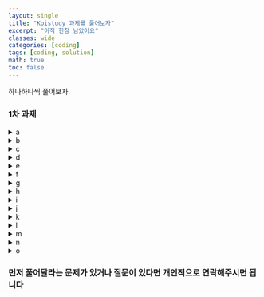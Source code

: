 ```yaml
---
layout: single
title: "Koistudy 과제를 풀어보자"
excerpt: "아직 한참 남았어요"
classes: wide
categories: [coding]
tags: [coding, solution]
math: true
toc: false
---
```


<style>
    .page__content figure > figcaption {
        text-align: center !important;
        margin: -0.4rem 0 0 !important;
        padding: 0 !important;
        font-size: .95em;
        line-height: 1.35;
        background: transparent;
        border: 0;
    }
    img.center {
        display: block;
        margin-left: auto;
        margin-right: auto;
    }
    .lh-boost { line-height: 2.7; }
</style>


하나하나씩 풀어보자.


### 1차 과제
<details class="code-scroll">
    <summary>a</summary>

{% highlight cpp linenos %}
#include <bits/stdc++.h>



using namespace std;


class Time {

public:
	int h, m, s;

	Time(void) : h(0), m(0), s(0) {}
	Time(int H, int M, int S) : h(H), m(M), s(S) {}

	Time operator+(const Time &other) const {
		return Time(
			(h + other.h + ((m + other.m) / 60)) % 24,
			(m + other.m + ((s + other.s) / 60)) % 60,
			(s + other.s) % 60
		);
	}
	Time operator-(const Time &other) const {
		return Time(
			((h - other.h + (int)(((m - other.m) * 60 + s - other.s - 3599) / 3600)) % 24 + 24) % 24,
			((m - other.m + (int)((s - other.s - 59) / 60)) % 60 + 60) % 60,
			((s - other.s) % 60 + 60) % 60
		);
	}

	friend std::ostream& operator<<(std::ostream &out, const Time &t) {
		out << t.h << " " << t.m << " " << t.s;
		return out;
	}
	friend std::istream& operator>>(std::istream &in, Time &t) {
		in >> t.h >> t.m >> t.s;
		return in;
	}
};


int main() {
	ios_base::sync_with_stdio(false);
	cin.tie(0);

	Time a, b;

	for(int i=0; i<3; i++) {
		cin >> a >> b;
		cout << b - a << "\n";
	}


	return 0;
}
{% endhighlight %}

</details>


<details class="code-scroll">
    <summary>b</summary>

{% highlight cpp linenos %}
#include <bits/stdc++.h>



using namespace std;


class Time {

public:
	int h, m, s;

	Time(void) : h(0), m(0), s(0) {}
	Time(int H, int M, int S) :
		h(((H + (M / 60) + (S / 3600)) % 24 + 24) % 24),
		m(((M + (S / 60)) % 60 + 60) % 60),
		s((S + 60) % 60)
	{}

	Time operator+(const Time &other) const {
		return Time(
			(h + other.h + ((m + other.m) / 60)) % 24,
			(m + other.m + ((s + other.s) / 60)) % 60,
			(s + other.s) % 60
		);
	}
	Time operator-(const Time &other) const {
		return Time(
			((h - other.h + (int)(((m - other.m) * 60 + s - other.s - 3599) / 3600)) % 24 + 24) % 24,
			((m - other.m + (int)((s - other.s - 59) / 60)) % 60 + 60) % 60,
			((s - other.s) % 60 + 60) % 60
		);
	}
	void operator=(const Time &other) {
		h = other.h;
		m = other.m;
		s = other.s;

		return;
	}
	void operator+=(const Time &other) {
		Time sum = Time(h, m, s) + other;
		(*this) = sum;

		return;
	}

	friend std::ostream& operator<<(std::ostream &out, const Time &t) {
		out << t.h << " " << t.m << " " << t.s;
		return out;
	}
	friend std::istream& operator>>(std::istream &in, Time &t) {
		in >> t.h >> t.m >> t.s;

		t = Time(t);

		return in;
	}
};


int main() {
	ios_base::sync_with_stdio(false);
	cin.tie(0);

	Time sum;

	for(int i=0; i<4; i++) {
		int a;
		cin >> a;
		sum += Time(0, 0, a);
	}

	cout << sum.m << "\n" << sum.s;


	return 0;
}
{% endhighlight %}

</details>


<details class="code-scroll">
    <summary>c</summary>

{% highlight cpp linenos %}
#include <bits/stdc++.h>



using namespace std;


class Time {

public:
	int h, m, s;

	Time(void) : h(0), m(0), s(0) {}
	Time(int H, int M, int S) {
        long long T = 3600LL*H + 60LL*M + S;
        T %= 24LL*3600; if (T < 0) T += 24LL*3600;
        h = int(T / 3600);
        m = int((T % 3600) / 60);
        s = int(T % 60);
    }

	Time operator+(const Time &other) const {
		return Time(
			(h + other.h),
			(m + other.m),
			(s + other.s)
		);
	}
	Time operator-(const Time &other) const {
		return Time(
			((h - other.h + (int)(((m - other.m) * 60 + s - other.s - 3599) / 3600)) % 24 + 24) % 24,
			((m - other.m + (int)((s - other.s - 59) / 60)) % 60 + 60) % 60,
			((s - other.s) % 60 + 60) % 60
		);
	}
	void operator=(const Time &other) {
		h = other.h;
		m = other.m;
		s = other.s;

		return;
	}
	void operator+=(const Time &other) {
		Time sum = Time(h, m, s) + other;
		(*this) = sum;

		return;
	}

	bool operator!=(const Time &other) const {
		return !(h == other.h && m == other.m && s == other.s);
	}

	friend std::ostream& operator<<(std::ostream &out, const Time &t) {
		out << t.h << " " << t.m << " " << t.s;
		return out;
	}
	friend std::istream& operator>>(std::istream &in, Time &t) {
        int H,M,S; in >> H >> M >> S;
        t = Time(H, M, S);
        return in;
    }
};


int main() {
	// ios_base::sync_with_stdio(false);
	// cin.tie(0);

	int t;
    cin >> t;
	for(int i=0; i<t; i++) {
		int n, m;
		cin >> n >> m;

		Time a = Time(1, 0, 0) + Time(0, n, 0);
		Time b = Time(1, 0, 0) + Time(0, m, 0);

		int x = 0;



		while(!(a.h == b.h && a.m == b.m) && x < 1000000) {
			a = a + Time(1, n, 0);
			b = b + Time(1, m, 0);

			x++;
		}

		cout << setfill('0') << setw(2) << a.h << ":" << setfill('0') << setw(2) << a.m << "\n";
	}


	return 0;
}

{% endhighlight %}

</details>


<details class="code-scroll">
    <summary>d</summary>

{% highlight cpp linenos %}
#include <bits/stdc++.h>



using namespace std;


int T;


int main() {
    ios_base::sync_with_stdio(false);
    cin.tie(0);

    cin >> T;
    for(int l=0; l<T; l++) {
        int month, dayPerMonth, dayPerWeek;

        cin >> month >> dayPerMonth >> dayPerWeek;

        int line = 0;
        
        int pos = 0;
        for(int i=0; i<month; i++) {
            for(int j=0; j<dayPerMonth; j++) {
                pos ++;
                if(pos >= dayPerWeek) {
                    pos -= dayPerWeek;
                    line ++;
                }
            }

            if(pos != 0) line ++;
        }

        cout << "Case #" << l+1 << ": " << line << "\n";
    }



    return 0;
}
{% endhighlight %}
</details>


<details class="code-scroll">
    <summary>e</summary>

{% highlight cpp linenos %}
#include <bits/stdc++.h>



using namespace std;


int Date[12] = {31, 28, 31, 30, 31, 30, 31, 31, 30, 31, 30, 31};

int y, m, d;
int ans = 0;


int main() {
    ios_base::sync_with_stdio(false);
    cin.tie(0);

    cin >> y >> m >> d;

    bool yeonNyeun = (y % 400 == 0 || (y % 100 != 0 && y % 4 == 0));
    if(yeonNyeun) Date[1] = 29;

    
    int weeks = (Date[((m - 1) % 12 + 12) % 12] - d + 7) / 7;
    ans = d + weeks * 7 - Date[((m - 1) % 12 + 12) % 12];

    weeks = (Date[(m % 12 + 12) % 12] - ans + 7) / 7;
    ans = ans + weeks * 7 - Date[(m % 12 + 12) % 12];

    cout << (m >= 11 ? y+1 : y) << " " << ((m + 1) % 12 + 12) % 12 + 1 << " " << ans;



    return 0;
}
{% endhighlight %}
</details>


<details class="code-scroll">
    <summary>f</summary>

{% highlight cpp linenos %}
#include <bits/stdc++.h>



using namespace std;


double X1, Y1, X2, Y2;


int main() {
    ios_base::sync_with_stdio(false);
    cin.tie(nullptr);

    cin >> X1 >> Y1 >> X2 >> Y2;

    int top, down, left, right;
    if(X1 > X2) {
        left = (int)ceil(X2);
        right = (int)floor(X1);
    }else {
        left = (int)ceil(X1);
        right = (int)floor(X2);
    }
    if(Y1 > Y2) {
        down = (int)ceil(Y2);
        top = (int)floor(Y1);
    }else {
        down = (int)ceil(Y1);
        top = (int)floor(Y2);
    }

    cout << max(0LL, (long long)right - left + 1) * max(0LL, (long long)top - down + 1);


    return 0;
}
{% endhighlight %}
</details>


<details class="code-wrap-char">
	<summary>g</summary>
{% highlight cpp linenos %}
#include <bits/stdc++.h>



using namespace std;


struct Pos {
    int x;
    int y;

    Pos(void) : x(0), y(0) {}
    Pos(int X, int Y) : x(X), y(Y) {}

    friend istream& operator>>(istream& in, Pos& pos) {
        in >> pos.x >> pos.y;
        return in;
    }

    friend ostream& operator<<(ostream& out, Pos& pos) {
        out << pos.x << pos.y;
        return out;
    }
};


const int MAXA = 12;
const int MAXN = 50;
const int INF = 2e9;

int n;
int w;
Pos a[MAXA + 10];

int dp[MAXN + 10][MAXN + 10];

int ans = INF;


int distance(const Pos& a, const Pos& b) {
    return (abs(a.x - b.x) + abs(a.y - b.y));
}


int main() {
    ios_base::sync_with_stdio(false);
    cin.tie(nullptr);

    cin >> n;
    cin >> w;
    for(int i=1; i<=w; i++) {
        cin >> a[i];
    }


    for(int i=0; i<=w; i++) { for(int j=0; j<=w; j++) dp[i][j] = INF; }
    
    dp[1][0] = distance(Pos(1, 1), a[1]);
    for(int i=2; i<=w; i++) {
        dp[i][0] = dp[i-1][0] + distance(a[i-1], a[i]);
    }
    dp[0][1] = distance(Pos(n, n), a[1]);
    for(int i=2; i<=w; i++) {
        dp[0][i] = dp[0][i-1] + distance(a[i-1], a[i]);
    }

    for(int i=0; i<=w; i++) {
        for(int j=0; j<=w; j++) {
            int cur = dp[i][j];
            if (cur == INF) continue;

            int next = max(i, j) + 1;
            if (next > w) continue;

            Pos p1 = (i == 0 ? Pos(1, 1) : a[i]);
            Pos p2 = (j == 0 ? Pos(n, n) : a[j]);

            dp[next][j] = min(dp[next][j], cur + distance(p1, a[next]));
            dp[i][next] = min(dp[i][next], cur + distance(p2, a[next]));
        }
    }

    for(int k=0; k<=w; k++) {
        ans = min({ans, dp[k][w], dp[w][k]});
    }

    cout << ans;


    return 0;
}
{% endhighlight %}
</details>


<details class="code-wrap-char">
	<summary>h</summary>
{% highlight cpp linenos %}
#include <bits/stdc++.h>



using namespace std;


const int MAXN = 30;

int n;


int main() {
    ios_base::sync_with_stdio(false);
    cin.tie(0);

    cin >> n;
    
    long long sum = 0;

    for(int i=n%2; i<=n; i+=2) {
        sum += max(1, i * 4);
    }

    cout << sum;


    return 0;
}
{% endhighlight %}
</details>

<details class="code-wrap-char">
	<summary>i</summary>
{% highlight cpp linenos %}
#include <bits/stdc++.h>


using namespace std;


string s;
int n;

long long ans;


long long pow2(int exp) {
    long long res = 1;
    for(int i=0; i<exp; i++) res *= 2;
    return res;
}

long long getRes(void) {
    long long x = 1;
    long long value = s[s.length() - 1] - '0';
    long long isPlus = n;

    long long res = 0;

    for(int i=s.length()-2; i>=0; i--) {
        if(isPlus & 1) res += value, x = 1, value = s[i] - '0';
        else {
            x *= 10;
            value += x * (s[i] - '0');
        }

        isPlus /= 2;
    }
    res += value;

    return res;
}

int main() {
    ios_base::sync_with_stdio(false);
    cin.tie(0);

    cin >> s;

    for(n; n<pow2(s.length() - 1); n++) {
        ans += getRes();
    }

    cout << ans;


    return 0;
}
{% endhighlight %}
</details>


<details class="code-wrap-char">
	<summary>j</summary>
{% highlight cpp linenos %}
#include <bits/stdc++.h>



using namespace std;

int n, m;
string s;


vector<string> v;

static inline int pcnt(long long x){ return __builtin_popcountll(x); }

string getSub(const string& x, long long mask){
    string sub; sub.reserve(n - m);
    for(int i = n; i >= 0; --i)
        if (mask & (1LL << i)) sub.push_back(x[x.length() - i - 1]);
    return sub;
}

int main(){
    ios::sync_with_stdio(false);
    cin.tie(nullptr);

    cin >> n >> m >> s;
    const int keep = n - m;

    const long long total = 1LL << n;
    for (long long i=total-1; i>=0; i--){
        if (pcnt(i) != keep) continue;
        cout << getSub(s, i) << "\n";
    }



    return 0;
}
{% endhighlight %}
</details>


<details class="code-wrap-char">
	<summary>k</summary>
{% highlight cpp linenos %}
#include <bits/stdc++.h>



using namespace std;


int n;
int m;
string s;


int getAns(void) {
    int result = 0;
    int lastSize = -1;

    for(int i=0; i<s.length(); i++) {
        if(s[i] == 'O' && i+1 < s.length() && s[i+1] == 'I' && lastSize >= 0) lastSize++, i++;
        else if(s[i] == 'I') result += max(0, lastSize - n + 1), lastSize = 0;
        else result += max(0, lastSize - n + 1), lastSize = -1;
    }
    result += max(0, lastSize - n + 1);

    return result;
}


int main() {
    ios_base::sync_with_stdio(false);
    cin.tie(nullptr);


    cin >> n;
    cin >> m;
    cin >> s;


    cout << getAns();



    return 0;
}
{% endhighlight %}
</details>


<details class="code-wrap-char">
	<summary>l</summary>
{% highlight cpp linenos %}
#include <bits/stdc++.h>



using namespace std;


int n;
string s;


int main() {
    ios_base::sync_with_stdio(false);
    cin.tie(nullptr);

    cin >> n;
    cin >> s;


    int ans = 0;

    int running = 0;
    char lastChar;
    for(int i=0; i<n; i++) {
        if(lastChar != s[i]) {
            ans = max(ans, running);
            lastChar = s[i];
            running = 1;
        }else {
            running++;
        }
    }
    ans = max(ans, running);


    cout << ans;


    return 0;
}
{% endhighlight %}
</details>


<details class="code-wrap-char">
	<summary>m</summary>
{% highlight cpp linenos %}
#include <bits/stdc++.h>



using namespace std;


int n;
string s;

string encoded;


int main() {
    ios_base::sync_with_stdio(false);
    cin.tie(nullptr);

    cin >> n;
    cin >> s;



    int running = 0;
    char lastChar;
    for(int i=0; i<n; i++) {
        if(lastChar != s[i]) {
            if(i != 0) cout << running << lastChar;
            lastChar = s[i];
            running = 1;
        }else {
            running++;
        }
    }
    cout << running << lastChar;



    return 0;
}
{% endhighlight %}
</details>


<details class="code-wrap-char">
	<summary>n</summary>
{% highlight cpp linenos %}
#include <bits/stdc++.h>



using namespace std;


int n;
string s;

string encoded;


int gcd(int x, int y) {
    if(x > y) swap(x, y);
    if(x == 0) return y;

    return gcd(y % x, x);
}

int main() {
    ios_base::sync_with_stdio(false);
    cin.tie(nullptr);

    cin >> n;
    cin >> s;



    int running = 0;
    char lastChar;
    for(int i=0; i<n; i++) {
        if(lastChar != s[i]) {
            if(i != 0) encoded += to_string(running), encoded += lastChar;
            lastChar = s[i];
            running = 1;
        }else {
            running++;
        }
    }
    encoded += to_string(running), encoded += lastChar;


    int g = gcd(encoded.length(), s.length());
    cout << encoded.length() / g << "/" << s.length() / g;



    return 0;
}
{% endhighlight %}
</details>

<details class="code-wrap-char">
	<summary>o</summary>
{% highlight cpp linenos %}
#include <bits/stdc++.h>



using namespace std;


string s;

string decoded;


int main() {
    ios_base::sync_with_stdio(false);
    cin.tie(nullptr);

    cin >> s;

    int last = 0;
    char lastChar;
    for(int i=0; i<s.length(); i++) {
        if(s[i] > '9' || s[i] < '0') {
            lastChar = s[i];
            int number = stoi(s.substr(last, i-last));
            for(int j=0; j<number; j++) decoded += lastChar;
            last = i + 1;
        }
    }

    cout << decoded;
    


    return 0;
}
{% endhighlight %}
</details>


### 먼저 풀어달라는 문제가 있거나 질문이 있다면 개인적으로 연락해주시면 됩니다